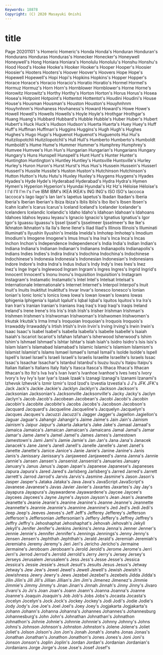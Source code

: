 ```yaml
---
Keywords: 18878
Copyright: (C) 2020 Masayuki Onishi
---
```


# title
Page 20201101
's Homeric Homeric's Honda Honda's
Honduran Honduran's Hondurans Honduras Honduras's Honecker Honecker's Honeywell Honeywell's Hong
Honiara Honiara's Honolulu Honolulu's Honshu Honshu's Hood Hood's Hooke Hooke's
Hooker Hooker's Hooper Hooper's Hoosier Hoosier's Hooters Hooters's Hoover Hoover's
Hoovers Hope Hope's Hopewell Hopewell's Hopi Hopi's Hopkins Hopkins's Hopper
Hopper's Horace Horace's Horacio Horacio's Horatio Horatio's Hormel Hormel's Hormuz
Hormuz's Horn Horn's Hornblower Hornblower's Horne Horne's Horowitz Horowitz's Horthy
Horthy's Horton Horton's Horus Horus's Hosea Hosea's Hotpoint Hotpoint's Hottentot
Hottentot's Houdini Houdini's House House's Housman Housman's Houston Houston's Houyhnhnm
Houyhnhnm's Hovhaness Hovhaness's Howard Howard's Howe Howe's Howell Howell's Howells
Howells's Hoyle Hoyle's Hrothgar Hrothgar's Huang Huang's Hubbard Hubbard's Hubble
Hubble's Huber Huber's Hubert Hubert's Huck Huck's Hudson Hudson's Huerta
Huerta's Huey Huey's Huff Huff's Huffman Huffman's Huggins Huggins's Hugh
Hugh's Hughes Hughes's Hugo Hugo's Huguenot Huguenot's Huguenots Hui Hui's
Huitzilopotchli Huitzilopotchli's Hull Hull's Humberto Humberto's Humboldt Humboldt's Hume Hume's
Hummer Hummer's Humphrey Humphrey's Humvee Humvee's Hun Hun's Hungarian Hungarian's
Hungarians Hungary Hungary's Huns Hunspell Hunspell's Hunt Hunt's Hunter Hunter's
Huntington Huntington's Huntley Huntley's Huntsville Huntsville's Hurley Hurley's Huron Huron's
Hurst Hurst's Hus Hus's Hussein Hussein's Husserl Husserl's Hussite Hussite's
Huston Huston's Hutchinson Hutchinson's Hutton Hutton's Hutu Hutu's Huxley Huxley's
Huygens Huygens's Hyades Hyades's Hyde Hyde's Hyderabad Hyderabad's Hydra Hydra's
Hymen Hymen's Hyperion Hyperion's Hyundai Hyundai's Hz Hz's Héloise Héloise's
I I'd I'll I'm I's I've IBM IBM's IKEA IKEA's
ING ING's ISO ISO's Iaccoca Iaccoca's Iago Iago's Ian Ian's
Iapetus Iapetus's Ibadan Ibadan's Iberia Iberia's Iberian Iberian's Ibiza Ibiza's
Iblis Iblis's Ibo Ibo's Ibsen Ibsen's Icahn Icahn's Icarus Icarus's
Iceland Iceland's Icelander Icelander's Icelanders Icelandic Icelandic's Idaho Idaho's Idahoan
Idahoan's Idahoans Idahoes Idahos Ieyasu Ieyasu's Ignacio Ignacio's Ignatius Ignatius's
Igor Igor's Iguassu Iguassu's Ijssel Ijssel's Ijsselmeer Ijsselmeer's Ike Ike's
Ikhnaton Ikhnaton's Ila Ila's Ilene Ilene's Iliad Iliad's Illinois Illinois's
Illuminati Illuminati's Ilyushin Ilyushin's Imelda Imelda's Imhotep Imhotep's Imodium Imodium's
Imogene Imogene's Imus Imus's Ina Ina's Inca Inca's Incas Inchon
Inchon's Independence Independence's India India's Indian Indian's Indiana Indiana's Indianan
Indianan's Indianans Indianapolis Indianapolis's Indians Indies Indies's Indira Indira's Indochina
Indochina's Indochinese Indochinese's Indonesia Indonesia's Indonesian Indonesian's Indonesians Indore Indore's
Indra Indra's Indus Indus's Indy Indy's Ines Ines's Inez Inez's
Inge Inge's Inglewood Ingram Ingram's Ingres Ingres's Ingrid Ingrid's Innocent
Innocent's Inonu Inonu's Inquisition Inquisition's Instagram Instagram's Instamatic Instamatic's Intel
Intel's Intelsat Intelsat's Internationale Internationale's Internet Internet's Interpol Interpol's Inuit
Inuit's Inuits Inuktitut Inuktitut's Invar Invar's Ionesco Ionesco's Ionian Ionian's
Ionic Ionic's Ionics Iowa Iowa's Iowan Iowan's Iowans Iowas Iphigenia
Iphigenia's Iqaluit Iqaluit's Iqbal Iqbal's Iquitos Iquitos's Ira Ira's Iran
Iran's Iranian Iranian's Iranians Iraq Iraq's Iraqi Iraqi's Iraqis Ireland
Ireland's Irene Irene's Iris Iris's Irish Irish's Irisher Irishman Irishman's
Irishmen Irishmen's Irishwoman Irishwoman's Irishwomen Irishwomen's Irkutsk Irkutsk's Irma Irma's
Iroquoian Iroquoian's Iroquois Iroquois's Irrawaddy Irrawaddy's Irtish Irtish's Irvin Irvin's
Irving Irving's Irwin Irwin's Isaac Isaac's Isabel Isabel's Isabella Isabella's
Isabelle Isabelle's Isaiah Isaiah's Iscariot Iscariot's Isfahan Isfahan's Isherwood Isherwood's
Ishim Ishim's Ishmael Ishmael's Ishtar Ishtar's Isiah Isiah's Isidro Isidro's
Isis Isis's Islam Islam's Islamabad Islamabad's Islamic Islamic's Islamism Islamism's
Islamist Islamist's Islams Ismael Ismael's Ismail Ismail's Isolde Isolde's Ispell
Ispell's Israel Israel's Israeli Israeli's Israelis Israelite Israelite's Israels Issac
Issac's Issachar Issachar's Istanbul Istanbul's Isuzu Isuzu's Itaipu Itaipu's Italian
Italian's Italians Italy Italy's Itasca Itasca's Ithaca Ithaca's Ithacan Ithacan's
Ito Ito's Iva Iva's Ivan Ivan's Ivanhoe Ivanhoe's Ives Ives's
Ivory Ivory's Ivy Ivy's Iyar Iyar's Izaak Izaak's Izanagi Izanagi's
Izanami Izanami's Izhevsk Izhevsk's Izmir Izmir's Izod Izod's Izvestia Izvestia's
J J's JFK JFK's Jack Jack's Jackie Jackie's Jacklyn Jacklyn's
Jackson Jackson's Jacksonian Jacksonian's Jacksonville Jacksonville's Jacky Jacky's Jaclyn Jaclyn's
Jacob Jacob's Jacobean Jacobean's Jacobi Jacobi's Jacobin Jacobin's Jacobite Jacobite's
Jacobs Jacobs's Jacobson Jacobson's Jacquard Jacquard's Jacqueline Jacqueline's Jacquelyn Jacquelyn's
Jacques Jacques's Jacuzzi Jacuzzi's Jagger Jagger's Jagiellon Jagiellon's Jaguar Jaguar's
Jahangir Jahangir's Jaime Jaime's Jain Jain's Jainism Jainism's Jaipur Jaipur's
Jakarta Jakarta's Jake Jake's Jamaal Jamaal's Jamaica Jamaica's Jamaican Jamaican's
Jamaicans Jamal Jamal's Jamar Jamar's Jame Jame's Jamel Jamel's James
James's Jamestown Jamestown's Jami Jami's Jamie Jamie's Jan Jan's Jana
Jana's Janacek Janacek's Jane Jane's Janell Janell's Janelle Janelle's Janet
Janet's Janette Janette's Janice Janice's Janie Janie's Janine Janine's Janis
Janis's Janissary Janissary's Janjaweed Janjaweed's Janna Janna's Jannie Jannie's Jansen
Jansen's Jansenist Jansenist's Januaries January January's Janus Janus's Japan Japan's
Japanese Japanese's Japaneses Japura Japura's Jared Jared's Jarlsberg Jarlsberg's Jarred
Jarred's Jarrett Jarrett's Jarrod Jarrod's Jarvis Jarvis's Jasmine Jasmine's Jason
Jason's Jasper Jasper's Jataka Jataka's Java Java's JavaScript JavaScript's Javanese
Javanese's Javas Javier Javier's Jaxartes Jaxartes's Jay Jay's Jayapura Jayapura's
Jayawardene Jayawardene's Jaycee Jaycee's Jaycees Jaycees's Jayne Jayne's Jayson Jayson's
Jean Jean's Jeanette Jeanette's Jeanie Jeanie's Jeanine Jeanine's Jeanne Jeanne's
Jeannette Jeannette's Jeannie Jeannie's Jeannine Jeannine's Jed Jed's Jedi Jedi's
Jeep Jeep's Jeeves Jeeves's Jeff Jeff's Jefferey Jefferey's Jefferson Jefferson's
Jeffersonian Jeffersonian's Jeffery Jeffery's Jeffrey Jeffrey's Jeffry Jeffry's Jehoshaphat Jehoshaphat's
Jehovah Jehovah's Jekyll Jekyll's Jenifer Jenifer's Jenkins Jenkins's Jenna Jenna's
Jenner Jenner's Jennie Jennie's Jennifer Jennifer's Jennings Jennings's Jenny Jenny's
Jensen Jensen's Jephthah Jephthah's Jerald Jerald's Jeremiah Jeremiah's Jeremiahs Jeremy
Jeremy's Jeri Jeri's Jericho Jericho's Jermaine Jermaine's Jeroboam Jeroboam's Jerold
Jerold's Jerome Jerome's Jerri Jerri's Jerrod Jerrod's Jerrold Jerrold's Jerry
Jerry's Jersey Jersey's Jerseys Jerusalem Jerusalem's Jess Jess's Jesse Jesse's
Jessica Jessica's Jessie Jessie's Jesuit Jesuit's Jesuits Jesus Jesus's Jetway
Jetway's Jew Jew's Jewel Jewel's Jewell Jewell's Jewish Jewish's Jewishness
Jewry Jewry's Jews Jezebel Jezebel's Jezebels Jidda Jidda's Jilin Jilin's
Jill Jill's Jillian Jillian's Jim Jim's Jimenez Jimenez's Jimmie Jimmie's
Jimmy Jimmy's Jinan Jinan's Jinnah Jinnah's Jinny Jinny's Jivaro Jivaro's
Jo Jo's Joan Joan's Joann Joann's Joanna Joanna's Joanne Joanne's
Joaquin Joaquin's Job Job's Jobs Jobs's Jocasta Jocasta's Jocelyn Jocelyn's
Jock Jock's Jockey Jockey's Jodi Jodi's Jodie Jodie's Jody Jody's
Joe Joe's Joel Joel's Joey Joey's Jogjakarta Jogjakarta's Johann Johann's
Johanna Johanna's Johannes Johannes's Johannesburg Johannesburg's John John's Johnathan Johnathan's
Johnathon Johnathon's Johnie Johnie's Johnnie Johnnie's Johnny Johnny's Johns Johns's
Johnson Johnson's Johnston Johnston's Jolene Jolene's Joliet Joliet's Jolson Jolson's
Jon Jon's Jonah Jonah's Jonahs Jonas Jonas's Jonathan Jonathan's Jonathon
Jonathon's Jones Jones's Joni Joni's Jonson Jonson's Joplin Joplin's Jordan
Jordan's Jordanian Jordanian's Jordanians Jorge Jorge's Jose Jose's Josef Josef's
